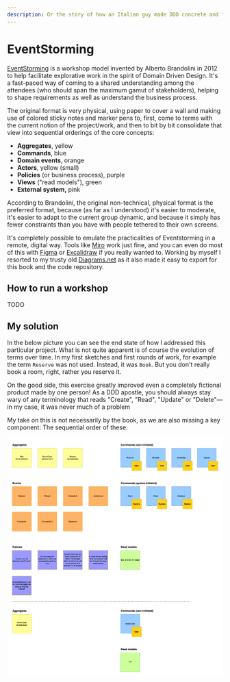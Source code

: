 ```yaml
---
description: Or the story of how an Italian guy made DDD concrete and friendly.
---
```


# EventStorming

[EventStorming](https://www.eventstorming.com) is a workshop model invented by Alberto Brandolini in 2012 to help facilitate explorative work in the spirit of Domain Driven Design. It's a fast-paced way of coming to a shared understanding among the attendees (who should span the maximum gamut of stakeholders), helping to shape requirements as well as understand the business process.

The original format is very physical, using paper to cover a wall and making use of colored sticky notes and marker pens to, first, come to terms with the current notion of the project/work, and then to bit by bit consolidate that view into sequential orderings of the core concepts:

* **Aggregates**, yellow
* **Commands**, blue
* **Domain events**, orange
* **Actors**, yellow (small)
* **Policies** (or business process), purple
* **Views** ("read models"), green
* **External system,** pink

According to Brandolini, the original non-technical, physical format is the preferred format, because (as far as I understood) it's easier to moderate, it's easier to adapt to the current group dynamic, and because it simply has fewer constraints than you have with people tethered to their own screens.

It's completely possible to emulate the practicalities of Eventstorming in a remote, digital way. Tools like [Miro](https://miro.com) work just fine, and you can even do most of this with [Figma](https://www.figma.com) or [Excalidraw](https://excalidraw.com) if you really wanted to. Working by myself I resorted to my trusty old [Diagrams.net](https://www.diagrams.net) as it also made it easy to export for this book and the code repository.

## How to run a workshop

TODO

## My solution

In the below picture you can see the end state of how I addressed this particular project. What is not quite apparent is of course the evolution of terms over time. In my first sketches and first rounds of work, for example the term `Reserve` was not used. Instead, it was `Book`. But you don't really book a room, right, rather you reserve it.

On the good side, this exercise greatly improved even a completely fictional product made by one person! As a DDD apostle, you should always stay wary of any terminology that reads "Create", "Read", "Update" or "Delete"—in my case, it was never much of a problem

My take on this is not necessarily by the book, as we are also missing a key component: The sequential order of these.

![](<../.gitbook/assets/Get-A-Room Eventstorming.png>)
